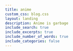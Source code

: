 ```yaml
---
title: anime
custom_css: blog.css
layout: landing
description: Anime is garbage
include_search: true
include_excerpts: true
include_number_of_words: true
include_categories: false
---
```

